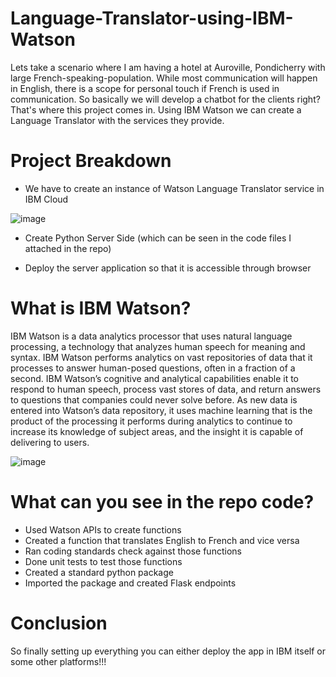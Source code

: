 # Language-Translator-using-IBM-Watson
Lets take a scenario where I am having a hotel at Auroville, Pondicherry with large French-speaking-population. While most communication will happen in English, there is a scope for personal touch if French is used in communication. So basically we will develop a chatbot for the clients right? That's where this project comes in. Using IBM Watson we can create a Language Translator with the services they provide.

# Project Breakdown

* We have to create an instance of Watson Language Translator service in IBM Cloud 

![image](https://user-images.githubusercontent.com/86511074/169637935-ba709599-7996-49cd-b2e7-146600e2dfea.png)

* Create Python Server Side (which can be seen in the code files I attached in the repo)

* Deploy the server application so that it is accessible through browser

# What is IBM Watson?

IBM Watson is a data analytics processor that uses natural language processing, a technology that analyzes human speech for meaning and syntax. IBM Watson performs analytics on vast repositories of data that it processes to answer human-posed questions, often in a fraction of a second. IBM Watson’s cognitive and analytical capabilities enable it to respond to human speech, process vast stores of data, and return answers to questions that companies could never solve before. As new data is entered into Watson’s data repository, it uses machine learning that is the product of the processing it performs during analytics to continue to increase its knowledge of subject areas, and the insight it is capable of delivering to users. 

![image](https://user-images.githubusercontent.com/86511074/169638089-e0f4b602-716f-4c23-b4fc-93165e4f0949.png)

# What can you see in the repo code?

* Used Watson APIs to create functions
* Created a function that translates English to French and vice versa
* Ran coding standards check against those functions
* Done unit tests to test those functions
* Created a standard python package
* Imported the package and created Flask endpoints

# Conclusion

So finally setting up everything you can either deploy the app in IBM itself or some other platforms!!!

